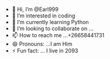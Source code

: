 - 👋 Hi, I’m @Earl999
- 👀 I’m interested in coding
- 🌱 I’m currently learning Python
- 💞️ I’m looking to collaborate on ...
- 📫 How to reach me ...+26658441731
- 😄 Pronouns: ...I am Him
- ⚡ Fun fact: ... I live in 2093 

<!---
Earl999/Earl999 is a ✨ special ✨ repository because its `README.md` (this file) appears on your GitHub profile.
You can click the Preview link to take a look at your changes.
--->
